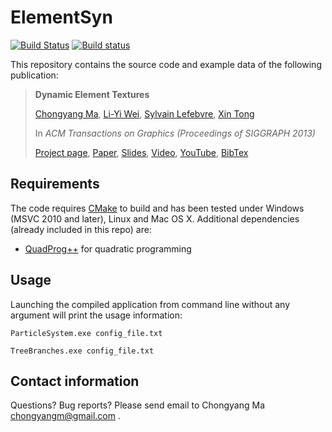 ElementSyn
==========

[![Build Status](https://travis-ci.com/chongyangma/ElementSyn.svg?branch=master)](https://travis-ci.com/chongyangma/ElementSyn) [![Build status](https://ci.appveyor.com/api/projects/status/p653ml95kprnmnn1?svg=true)](https://ci.appveyor.com/project/chongyangma/elementsyn)

This repository contains the source code and example data of the following publication:

> **Dynamic Element Textures**
>
> [Chongyang Ma](http://chongyangma.com/), [Li-Yi Wei](http://www.liyiwei.org/), [Sylvain Lefebvre](http://www.antexel.com/sylefeb/research), [Xin Tong](http://research.microsoft.com/en-us/um/people/xtong/xtong.html)
>
> In *ACM Transactions on Graphics (Proceedings of SIGGRAPH 2013)*
>
> [Project page](http://chongyangma.com/publications/dt/index.html),
> [Paper](http://chongyangma.com/publications/dt/2013_dt_paper.pdf),
> [Slides](http://chongyangma.com/publications/dt/2013_dt_slides.pdf),
> [Video](http://chongyangma.com/publications/dt/2013_dt_video.mp4),
> [YouTube](https://www.youtube.com/watch?v=dSvqGcBAorI),
> [BibTex](http://chongyangma.com/publications/dt/2013_dt_bib.txt)

## Requirements

The code requires [CMake](https://cmake.org/) to build and has been tested under Windows (MSVC 2010 and later), Linux and Mac OS X. Additional dependencies (already included in this repo) are:
* [QuadProg++](https://github.com/liuq/QuadProgpp) for quadratic programming

## Usage

Launching the compiled application from command line without any argument will print the usage information:

```
ParticleSystem.exe config_file.txt

TreeBranches.exe config_file.txt
```

## Contact information

Questions? Bug reports? Please send email to Chongyang Ma chongyangm@gmail.com .
